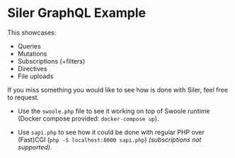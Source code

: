 # Siler GraphQL Example

This showcases:
- Queries
- Mutations
- Subscriptions (+filters)
- Directives
- File uploads

If you miss something you would like to see how is done with Siler, feel free to request.

- Use the `swoole.php` file to see it working on top of Swoole runtime (Docker compose provided: `docker-compose up`).

- Use `sapi.php` to see how it could be done with regular PHP over (Fast)CGI (`php -S localhost:8000 sapi.php`) *(subscriptions not supported)*.

